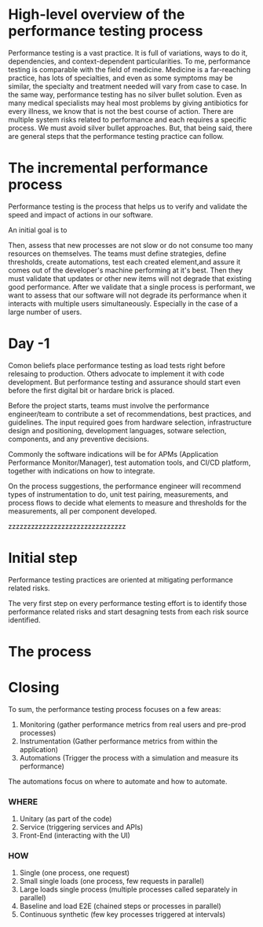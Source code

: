 # High-level overview of the performance testing process


Performance testing is a vast practice. It is full of variations, ways to do it, dependencies, and context-dependent particularities. To me, performance testing is comparable with the field of medicine. Medicine is a far-reaching practice, has lots of specialties, and even as some symptoms may be similar, the specialty and treatment needed will vary from case to case.
In the same way, performance testing has no silver bullet solution. Even as many medical specialists may heal most problems by giving antibiotics for every illness, we know that is not the best course of action.
There are multiple system risks related to performance and each requires a specific process. We must avoid silver bullet approaches. But, that being said, there are general steps that the performance testing practice can follow.

  

# The incremental performance process

Performance testing is the process that helps us to verify and validate the speed and impact of actions in our software. 

An initial goal is to 

Then, assess that new processes are not slow or do not consume too many resources on themselves. The teams must define strategies, define thresholds, create automations, test each created element,and assure it comes out of the developer's machine performing at it's best.
Then they must validate that updates or other new items will not degrade that existing good performance.
After we validate that a single process is performant, we want to assess that our software will not degrade its performance when it interacts with multiple users simultaneously. Especially in the case of a large number of users.


# Day -1

Comon beliefs place performance testing as load tests right before relesaing to production. Others advocate to implement it with code development. But performance testing and assurance should start even before the first digital bit or hardare brick is placed.

Before the project starts, teams must involve the performance engineer/team to contribute a set of recommendations, best practices, and guidelines. The input required goes from hardware selection, infrastructure design and positioning, development languages, sotware selection, components, and any preventive decisions.

Commonly the software indications will be for APMs (Application Performance Monitor/Manager), test automation tools, and CI/CD platform, together with indications on how to integrate.

On the process suggestions, the performance engineer will recommend types of instrumentation to do, unit test pairing, measurements, and process flows to decide what elements to measure and thresholds for the measurements, all per component developed.

zzzzzzzzzzzzzzzzzzzzzzzzzzzzzzz

# Initial step
Performance testing practices are oriented at mitigating performance related risks.

The very first step on every performance testing effort is to identify those performance related risks and start desagning tests from each risk source identified.





# The process


# Closing

To sum, the performance testing process focuses on a few areas:

1.  Monitoring (gather performance metrics from real users and pre-prod processes)
2.  Instrumentation (Gather performance metrics from within the application)
3.  Automations (Trigger the process with a simulation and measure its performance)

The automations focus on where to automate and how to automate.

### WHERE

1.  Unitary (as part of the code)
2.  Service (triggering services and APIs)
3.  Front-End (interacting with the UI)

### HOW

1.  Single (one process, one request)
2.  Small single loads (one process, few requests in parallel)
3.  Large loads single process (multiple processes called separately in parallel)
4.  Baseline and load E2E (chained steps or processes in parallel)
5.  Continuous synthetic (few key processes triggered at intervals)